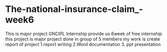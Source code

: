 # The-national-insurance-claim_-week6
This is major project 
GNCIPL Internship provide us 6week of free internship 
this project is major project done in group of 5 members
my work is create report of project 
1.report writing 
2.Word documentation
3. ppt presentation 
